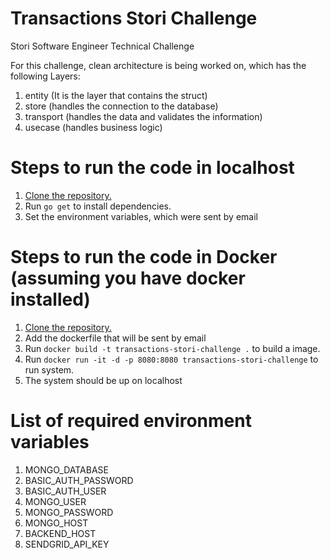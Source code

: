 # Transactions Stori Challenge
Stori Software Engineer Technical Challenge

For this challenge, clean architecture is being worked on, which has the following Layers:
1. entity (It is the layer that contains the struct)
2. store (handles the connection to the database)
3. transport (handles the data and validates the information)
4. usecase (handles business logic)

Steps to run the code in localhost
======
1. [Clone the repository.](https://github.com/andrew221293/transactions-stori-challenge)
2. Run `go get` to install dependencies.
3. Set the environment variables, which were sent by email

Steps to run the code in Docker (assuming you have docker installed)
======
1. [Clone the repository.](https://github.com/andrew221293/transactions-stori-challenge)
2. Add the dockerfile that will be sent by email
3. Run `docker build -t transactions-stori-challenge .` to build a image.
4. Run `docker run -it -d -p 8080:8080 transactions-stori-challenge` to run system.
5. The system should be up on localhost

List of required environment variables
======
1. MONGO_DATABASE
2. BASIC_AUTH_PASSWORD
3. BASIC_AUTH_USER
4. MONGO_USER
5. MONGO_PASSWORD
6. MONGO_HOST
7. BACKEND_HOST
8. SENDGRID_API_KEY

